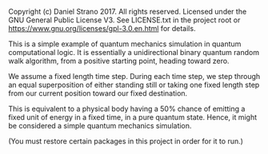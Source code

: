 Copyright (c) Daniel Strano 2017. All rights reserved.
Licensed under the GNU General Public License V3.
See LICENSE.txt in the project root or https://www.gnu.org/licenses/gpl-3.0.en.html for details.

This is a simple example of quantum mechanics simulation in quantum computational logic. It is essentially a unidirectional binary quantum random walk algorithm, from a positive starting point, heading toward zero.

We assume a fixed length time step. During each time step, we step through an equal superposition of either standing still or taking one fixed length step from our current position toward our fixed destination.

This is equivalent to a physical body having a 50% chance of emitting a fixed unit of energy in a fixed time, in a pure quantum state. Hence, it might be considered a simple quantum mechanics simulation.

(You must restore certain packages in this project in order for it to run.)
